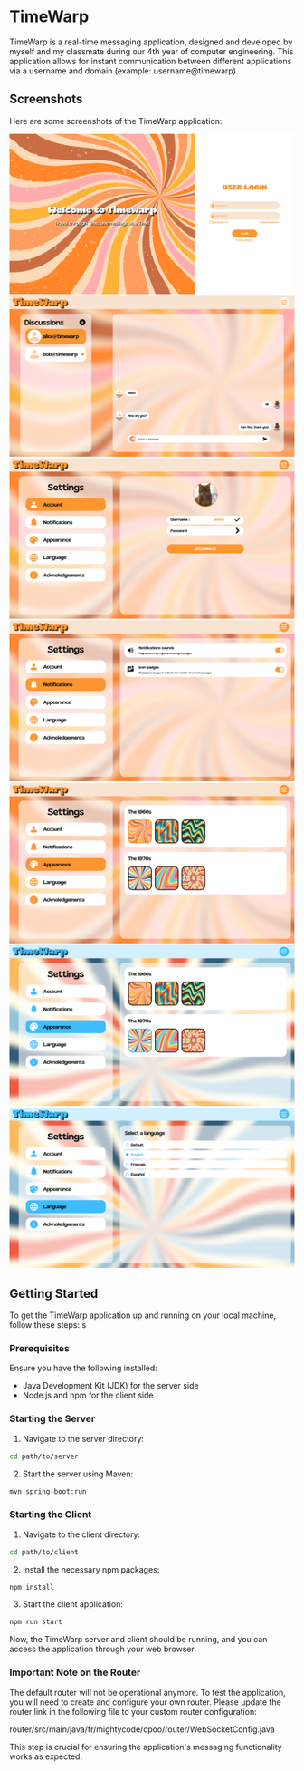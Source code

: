 # TimeWarp

TimeWarp is a real-time messaging application, designed and developed by myself and my classmate during our 4th year of computer engineering. This application allows for instant communication between different applications via a username and domain (example: username@timewarp).

## Screenshots

Here are some screenshots of the TimeWarp application:

![Login Page](screenshots/login.png)
![Home](screenshots/home.png)
![Settings - Account](screenshots/account-settings.png)
![Settings - Notifications](screenshots/notifications-settings.png)
![Settings - Appearance](screenshots/appearance-settings.png)
![Settings - Appearance 2](screenshots/appearance-settings-2.png)
![Settings - Language](screenshots/language-settings.png)

## Getting Started

To get the TimeWarp application up and running on your local machine, follow these steps:
s
### Prerequisites

Ensure you have the following installed:
- Java Development Kit (JDK) for the server side
- Node.js and npm for the client side

### Starting the Server

1. Navigate to the server directory:
```bash
cd path/to/server
```

2. Start the server using Maven:
```bash
mvn spring-boot:run
```

### Starting the Client

1. Navigate to the client directory:
```bash
cd path/to/client
```

2. Install the necessary npm packages:
```bash
npm install
```

3. Start the client application:
```bash
npm run start
```

Now, the TimeWarp server and client should be running, and you can access the application through your web browser.

### Important Note on the Router
The default router will not be operational anymore. To test the application, you will need to create and configure your own router. Please update the router link in the following file to your custom router configuration:

router/src/main/java/fr/mightycode/cpoo/router/WebSocketConfig.java

This step is crucial for ensuring the application's messaging functionality works as expected.
